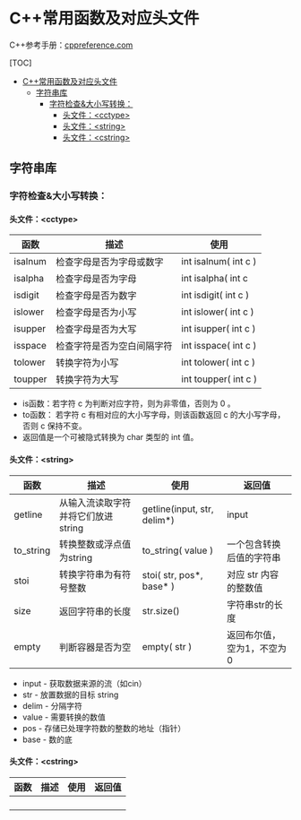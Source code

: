 # C++常用函数及对应头文件

C++参考手册：[cppreference.com](https://zh.cppreference.com/)

[TOC]
- [C++常用函数及对应头文件](#c常用函数及对应头文件)
  - [字符串库](#字符串库)
    - [字符检查&大小写转换：](#字符检查大小写转换)
      - [头文件：\<cctype\>](#头文件cctype)
      - [头文件：\<string\>](#头文件string)
      - [头文件：\<cstring\>](#头文件cstring)

## 字符串库

### 字符检查&大小写转换：

#### 头文件：\<cctype\>

| 函数    | 描述                       | 使用                 |
| ------- | -------------------------- | -------------------- |
| isalnum | 检查字母是否为字母或数字   | int isalnum( int c ) |
| isalpha | 检查字母是否为字母         | int isalpha( int c   |
| isdigit | 检查字母是否为数字         | int isdigit( int c ) |
| islower | 检查字母是否为小写         | int islower( int c ) |
| isupper | 检查字母是否为大写         | int isupper( int c ) |
| isspace | 检查字符是否为空白间隔字符 | int isspace( int c ) |
| tolower | 转换字符为小写             | int tolower( int c ) |
| toupper | 转换字符为大写             | int toupper( int c ) |

- is函数：若字符 c 为判断对应字符，则为非零值，否则为 0 。
- to函数： 若字符 c 有相对应的大小写字母，则该函数返回 c 的大小写字母，否则 c 保持不变。
- 返回值是一个可被隐式转换为 char 类型的 int 值。



#### 头文件：\<string\>

| 函数      | 描述                               | 使用                         | 返回值                     |
| --------- | ---------------------------------- | ---------------------------- | -------------------------- |
| getline   | 从输入流读取字符并将它们放进string | getline(input, str, delim\*) | input                      |
| to_string | 转换整数或浮点值为string           | to_string( value )           | 一个包含转换后值的字符串   |
| stoi      | 转换字符串为有符号整数             | stoi( str, pos\*, base\* )   | 对应 str 内容的整数值      |
| size      | 返回字符串的长度                   | str.size()                   | 字符串str的长度            |
| empty     | 判断容器是否为空                   | empty( str )                 | 返回布尔值，空为1，不空为0 |

- input -  获取数据来源的流（如cin）
- str - 放置数据的目标 string
- delim - 分隔字符
- value -  需要转换的数值
- pos - 存储已处理字符数的整数的地址（指针）
- base - 数的底



#### 头文件：\<cstring\>

| 函数 | 描述 | 使用 | 返回值 |
| ---- | ---- | ---- | ------ |
|      |      |      |        |
|      |      |      |        |
|      |      |      |        |
|      |      |      |        |

